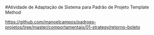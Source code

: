 #Atividade de Adaptação de Sistema para Padrão de Projeto Template Method

https://github.com/manoelcampos/padroes-projetos/tree/master/comportamentais/01-strategy/retorno-boleto

